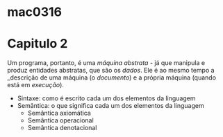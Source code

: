 # mac0316

# Capitulo 2

Um programa, portanto, é uma _máquina abstrata_ - já que manipula e produz entidades abstratas, que são os _dados_. Ele é ao mesmo tempo a _descrição de uma máquina (o _documento_) e a própria máquina (quando está em _execução_).

- Sintaxe: como é escrito cada um dos elementos da linguagem
- Semântica: o que significa cada um dos elementos da linguagem
  - Semântica axiomática
  - Semântica operacional
  - Semântica denotacional


